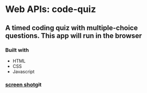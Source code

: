 # Web APIs: code-quiz

## A timed coding quiz with multiple-choice questions. This app will run in the browser

### Built with 

* HTML
* CSS
* Javascript

### [screen shot](./images/screenshot.png)git 